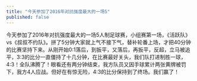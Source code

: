 ```yaml
---
title: "今天参加了2016年对抗强度最大的一场5"
published: false
---
```

今天参加了2016年对抗强度最大的一场5人制足球赛，小组赛第一场，《活跃队》vs《叔叔不约队》。拼了5分钟大家就上气不接下气，替补轮番上场，才把40分钟的比赛坚持下来。从刚开始0:1落后，到扳平，又落后，再扳平，反超，立马被追平，3:3的比分一直僵持了十几分钟，在比赛最好关头，我们队打进制胜一球，4:3！全队沸腾了！眼看还有两分钟结束，我方队员又因手球累计两张黄牌被罚下，我方4人应战。但好在有惊无险，4:3的比分保持到了终场。我们赢了！

